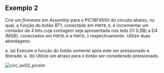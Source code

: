 ## Exemplo 2

Crie um *firmware* em *Assembly* para o PIC18F4550 do circuito abaixo, no qual, a função do botão BT1, conectado em 
`PORTB,0`, é incrementar um contador de 4 bits cuja contagem seja apresentada nos leds D1 (LSB) a D4 (MSB), conectados 
em `PORTD,0` a `PORTD,3` respectivamente. Utilize duas abordagens:

a. (a) Execute a função do botão somente após este ser pressionado e liberado.
a. (b) Utilize um atraso para o botão ser considerado pressionado.

![circ_ex02_picsim](https://github.com/user-attachments/assets/3aec42fb-22dc-455e-9f9d-8cd84acfe51b)
